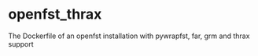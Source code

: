 # openfst_thrax
The Dockerfile of an openfst installation with pywrapfst, far, grm and thrax support
